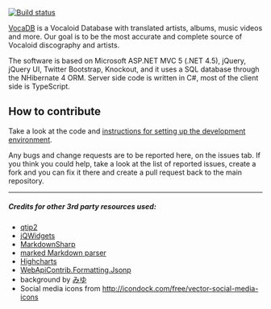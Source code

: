 [![Build status](https://ci.appveyor.com/api/projects/status/dnkxh6qoqcnxfei5/branch/master?svg=true)](https://ci.appveyor.com/project/riipah/vocadb/branch/master)

[VocaDB](http://vocadb.net) is a Vocaloid Database with translated artists, albums, music videos and more. Our goal is to be the most accurate and complete source of Vocaloid discography and artists.

The software is based on Microsoft ASP.NET MVC 5 (.NET 4.5), jQuery, jQuery UI, Twitter Bootstrap, 
Knockout, and it uses a SQL database through the NHibernate 4 ORM. 
Server side code is written in C#, most of the client side is TypeScript.

## How to contribute

Take a look at the code and [instructions for setting up the development environment](https://github.com/VocaDB/vocadb/wiki/VocaDB-development-environment).

Any bugs and change requests are to be reported here, on the issues tab. 
If you think you could help, take a look at the list of reported issues, 
create a fork and you can fix it there and create a pull request back to the main repository.

-----------------------------

##### Credits for other 3rd party resources used:

* [qtip2](http://craigsworks.com/projects/qtip2/)
* [jQWidgets](http://www.jqwidgets.com/)
* [MarkdownSharp](https://code.google.com/p/markdownsharp/)
* [marked Markdown parser](https://github.com/chjj/marked)
* [Highcharts](http://www.highcharts.com/)
* [WebApiContrib.Formatting.Jsonp](https://github.com/WebApiContrib/WebApiContrib.Formatting.Jsonp)
* background by [みゆ](http://www.pixiv.net/member_illust.php?mode=medium&illust_id=34786809)
* Social media icons from http://icondock.com/free/vector-social-media-icons
